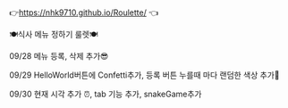 👉https://nhk9710.github.io/Roulette/ 👈

🍽식사 메뉴 정하기 룰렛🍽

09/28 메뉴 등록, 삭제 추가😎

09/29 HelloWorld버튼에 Confetti추가, 등록 버튼 누를때 마다 랜덤한 색상 추가🎉

09/30 현재 시각 추가 ⏰, tab 기능 추가, snakeGame추가
